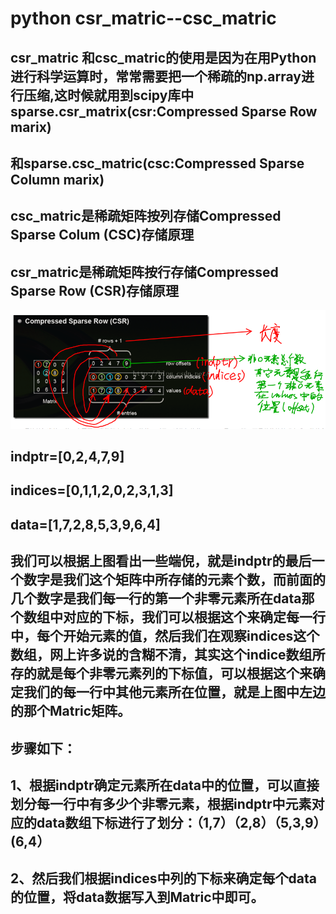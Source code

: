 # **python csr_matric--csc_matric**

## csr_matric 和csc_matric的使用是因为在用Python进行科学运算时，常常需要把一个稀疏的np.array进行压缩,这时候就用到scipy库中sparse.csr_matrix(csr:Compressed Sparse Row marix) 

## 和sparse.csc_matric(csc:Compressed Sparse Column marix)

## csc_matric是稀疏矩阵按列存储Compressed Sparse Colum (CSC)存储原理

## csr_matric是稀疏矩阵按行存储Compressed Sparse Row (CSR)存储原理

![1](https://github.com/TruthLiu/Linux/raw/master/1.png)

## indptr=[0,2,4,7,9]

## indices=[0,1,1,2,0,2,3,1,3]

## data=[1,7,2,8,5,3,9,6,4]

## 我们可以根据上图看出一些端倪，就是indptr的最后一个数字是我们这个矩阵中所存储的元素个数，而前面的几个数字是我们每一行的第一个非零元素所在data那个数组中对应的下标，我们可以根据这个来确定每一行中，每个开始元素的值，然后我们在观察indices这个数组，网上许多说的含糊不清，其实这个indice数组所存的就是每个非零元素列的下标值，可以根据这个来确定我们的每一行中其他元素所在位置，就是上图中左边的那个Matric矩阵。

## 步骤如下：

## 1、根据indptr确定元素所在data中的位置，可以直接划分每一行中有多少个非零元素，根据indptr中元素对应的data数组下标进行了划分：（1,7）（2,8）（5,3,9）(6,4）

## 2、然后我们根据indices中列的下标来确定每个data的位置，将data数据写入到Matric中即可。



## 
